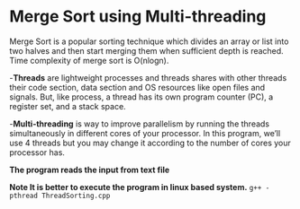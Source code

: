 # Merge Sort using Multi-threading


Merge Sort is a popular sorting technique which divides an array or list into two halves and then start merging them when sufficient depth is reached. Time complexity of merge sort is O(nlogn).


 -**Threads** are lightweight processes and threads shares with other threads their code section, data section and OS resources like open files and signals. But, like process, a thread has its own program counter (PC), a register set, and a stack space.
 
 
 -**Multi-threading** is way to improve parallelism by running the threads simultaneously in different cores of your processor. In this program, we’ll use 4 threads but you may change it according to the number of cores your processor has.
 
 
 **The program reads the input from text file**
 
 
 **Note It is better to execute the program in linux based system.**
  `g++ -pthread ThreadSorting.cpp`

